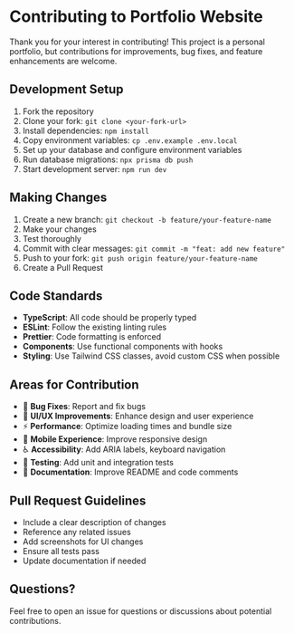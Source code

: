 # Contributing to Portfolio Website

Thank you for your interest in contributing! This project is a personal portfolio, but contributions for improvements, bug fixes, and feature enhancements are welcome.

## Development Setup

1. Fork the repository
2. Clone your fork: `git clone <your-fork-url>`
3. Install dependencies: `npm install`
4. Copy environment variables: `cp .env.example .env.local`
5. Set up your database and configure environment variables
6. Run database migrations: `npx prisma db push`
7. Start development server: `npm run dev`

## Making Changes

1. Create a new branch: `git checkout -b feature/your-feature-name`
2. Make your changes
3. Test thoroughly
4. Commit with clear messages: `git commit -m "feat: add new feature"`
5. Push to your fork: `git push origin feature/your-feature-name`
6. Create a Pull Request

## Code Standards

- **TypeScript**: All code should be properly typed
- **ESLint**: Follow the existing linting rules
- **Prettier**: Code formatting is enforced
- **Components**: Use functional components with hooks
- **Styling**: Use Tailwind CSS classes, avoid custom CSS when possible

## Areas for Contribution

- 🐛 **Bug Fixes**: Report and fix bugs
- 🎨 **UI/UX Improvements**: Enhance design and user experience
- ⚡ **Performance**: Optimize loading times and bundle size
- 📱 **Mobile Experience**: Improve responsive design
- ♿ **Accessibility**: Add ARIA labels, keyboard navigation
- 🧪 **Testing**: Add unit and integration tests
- 📖 **Documentation**: Improve README and code comments

## Pull Request Guidelines

- Include a clear description of changes
- Reference any related issues
- Add screenshots for UI changes
- Ensure all tests pass
- Update documentation if needed

## Questions?

Feel free to open an issue for questions or discussions about potential contributions.
